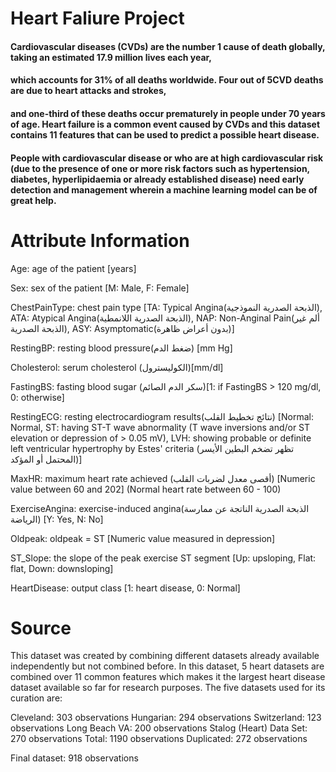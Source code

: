 # Heart Faliure Project

#### Cardiovascular diseases (CVDs) are the number 1 cause of death globally, taking an estimated 17.9 million lives each year, 
#### which accounts for 31% of all deaths worldwide. Four out of 5CVD deaths are due to heart attacks and strokes, 
#### and one-third of these deaths occur prematurely in people under 70 years of age. Heart failure is a common event caused by CVDs and this dataset contains 11 features that can be used to predict a possible heart disease.
#### People with cardiovascular disease or who are at high cardiovascular risk (due to the presence of one or more risk factors such as hypertension, diabetes, hyperlipidaemia or already established disease) need early detection and management wherein a machine learning model can be of great help.

# Attribute Information

Age: age of the patient [years]

Sex: sex of the patient [M: Male, F: Female]

ChestPainType: chest pain type [TA: Typical Angina(الذبحة الصدرية النموذجية), ATA: Atypical Angina(الذبحة الصدرية اللانمطية), NAP: Non-Anginal Pain(ألم غير الذبحة الصدرية), ASY: Asymptomatic(بدون أعراض ظاهرة)]

RestingBP: resting blood pressure(ضغط الدم) [mm Hg]

Cholesterol: serum cholesterol (الكوليسترول)[mm/dl]

FastingBS: fasting blood sugar (سكر الدم الصائم)[1: if FastingBS > 120 mg/dl, 0: otherwise]

RestingECG: resting electrocardiogram results(نتائج تخطيط القلب) [Normal: Normal, ST: having ST-T wave abnormality (T wave inversions and/or ST elevation or depression of > 0.05 mV), LVH: showing probable or definite left ventricular hypertrophy by Estes' criteria (تظهر تضخم البطين الأيسر المحتمل أو المؤكد)]

MaxHR: maximum heart rate achieved (أقصى معدل لضربات القلب) [Numeric value between 60 and 202] (Normal heart rate between 60 - 100)

ExerciseAngina: exercise-induced angina(الذبحة الصدرية الناتجة عن ممارسة الرياضة) [Y: Yes, N: No]

Oldpeak: oldpeak = ST [Numeric value measured in depression]

ST_Slope: the slope of the peak exercise ST segment [Up: upsloping, Flat: flat, Down: downsloping]

HeartDisease: output class [1: heart disease, 0: Normal]



# Source

This dataset was created by combining different datasets already available independently but not combined before. In this dataset, 5 heart datasets are combined over 11 common features which makes it the largest heart disease dataset available so far for research purposes. The five datasets used for its curation are:

Cleveland: 303 observations
Hungarian: 294 observations
Switzerland: 123 observations
Long Beach VA: 200 observations
Stalog (Heart) Data Set: 270 observations
Total: 1190 observations
Duplicated: 272 observations

Final dataset: 918 observations



